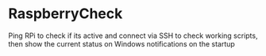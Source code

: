 # RaspberryCheck
 Ping RPi to check if its active and connect via SSH to check working scripts, then show the current status on Windows notifications on the startup
